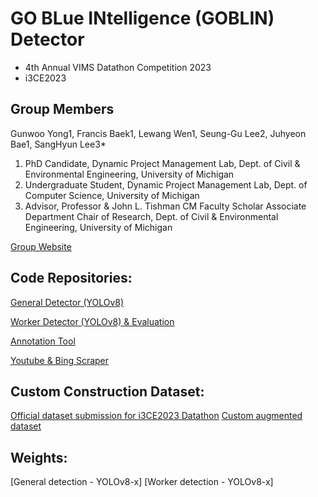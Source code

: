 # GO BLue INtelligence (GOBLIN) Detector
- 4th Annual VIMS Datathon Competition 2023
- i3CE2023

## Group Members
Gunwoo Yong1, Francis Baek1, Lewang Wen1,
Seung-Gu Lee2, Juhyeon Bae1, SangHyun Lee3*

1. PhD Candidate, Dynamic Project Management Lab, Dept. of Civil & Environmental Engineering, University of Michigan
2. Undergraduate Student, Dynamic Project Management Lab, Dept. of Computer Science, University of Michigan
3. Advisor, Professor & John L. Tishman CM Faculty Scholar Associate Department Chair of Research, Dept. of Civil & Environmental Engineering, University of Michigan

[Group Website](https://dpm.engin.umich.edu/)


## Code Repositories:
[General Detector (YOLOv8)]()

[Worker Detector (YOLOv8) & Evaluation](https://github.com/LeyangWen/ultralytics.git)

[Annotation Tool]()

[Youtube & Bing Scraper]()


## Custom Construction Dataset:
[Official dataset submission for i3CE2023 Datathon](https://drive.google.com/file/d/1ESVZ3JyJvmjwASMxKhsUv8KGxQ9SkhL5/view?usp=sharing)
[Custom augmented dataset](https://drive.google.com/file/d/1Q-BRIFyGRgjXMS4C_DKga2l40WlWKIH_/view?usp=sharing)


## Weights:
[General detection - YOLOv8-x]
[Worker detection - YOLOv8-x]
